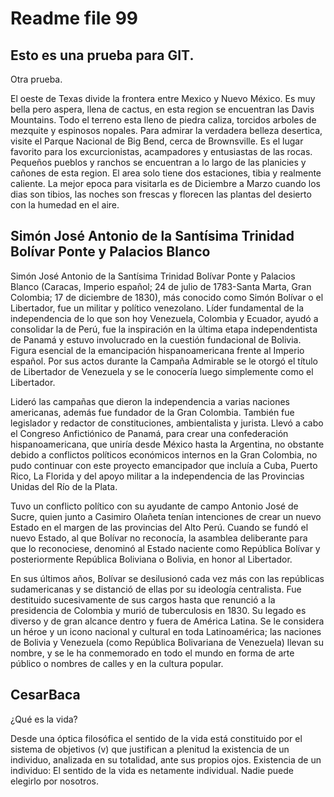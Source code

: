 # Readme file 99

## Esto es una prueba para GIT.

Otra prueba.

El oeste de Texas divide la frontera entre Mexico y Nuevo México. Es muy bella pero aspera, llena de cactus, en esta region se encuentran las Davis Mountains. Todo el terreno esta lleno de piedra caliza, torcidos arboles de mezquite y espinosos nopales. Para admirar la verdadera belleza desertica, visite el Parque Nacional de Big Bend, cerca de Brownsville. Es el lugar favorito para los excurcionistas, acampadores y entusiastas de las rocas. Pequeños pueblos y ranchos se encuentran a lo largo de las planicies y cañones de esta region. El area solo tiene dos estaciones, tibia y realmente caliente. La mejor epoca para visitarla es de Diciembre a Marzo cuando los dias son tibios, las noches son frescas y florecen las plantas del desierto con la humedad en el aire.


## Simón José Antonio de la Santísima Trinidad Bolívar Ponte y Palacios Blanco

Simón José Antonio de la Santísima Trinidad Bolívar Ponte y Palacios Blanco (Caracas, Imperio español; 24 de julio de 1783​-Santa Marta, Gran Colombia; 17 de diciembre de 1830), más conocido como Simón Bolívar o el Libertador, fue un militar y político venezolano.​ Líder fundamental de la independencia de lo que son hoy Venezuela, Colombia y Ecuador, ayudó a consolidar la de Perú, fue la inspiración en la última etapa independentista de Panamá y estuvo involucrado en la cuestión fundacional de Bolivia. Figura esencial de la emancipación hispanoamericana frente al Imperio español. Por sus actos durante la Campaña Admirable se le otorgó el título de Libertador de Venezuela y se le conocería luego simplemente como el Libertador.

Lideró las campañas que dieron la independencia a varias naciones americanas, además fue fundador de la Gran Colombia. También fue legislador y redactor de constituciones, ambientalista y jurista. Llevó a cabo el Congreso Anfictiónico de Panamá, para crear una confederación hispanoamericana, que uniría desde México hasta la Argentina, no obstante debido a conflictos políticos económicos internos en la Gran Colombia, no pudo continuar con este proyecto emancipador que incluía a Cuba, Puerto Rico, La Florida y del apoyo militar a la independencia de las Provincias Unidas del Río de la Plata.

Tuvo un conflicto político con su ayudante de campo Antonio José de Sucre, quien junto a Casimiro Olañeta tenían intenciones de crear un nuevo Estado en el margen de las provincias del Alto Perú. Cuando se fundó el nuevo Estado, al que Bolívar no reconocía, la asamblea deliberante para que lo reconociese, denominó al Estado naciente como República Bolívar y posteriormente República Boliviana o Bolivia, en honor al Libertador.

En sus últimos años, Bolívar se desilusionó cada vez más con las repúblicas sudamericanas y se distanció de ellas por su ideología centralista. Fue destituido sucesivamente de sus cargos hasta que renunció a la presidencia de Colombia y murió de tuberculosis en 1830. Su legado es diverso y de gran alcance dentro y fuera de América Latina. Se le considera un héroe y un icono nacional y cultural en toda Latinoamérica; las naciones de Bolivia y Venezuela (como República Bolivariana de Venezuela) llevan su nombre, y se le ha conmemorado en todo el mundo en forma de arte público o nombres de calles y en la cultura popular.

## CesarBaca

¿Qué es la vida? 

Desde una óptica filosófica el sentido de la vida está constituido por el sistema de objetivos (v) que justifican a plenitud la existencia de un individuo, analizada en su totalidad, ante sus propios ojos. Existencia de un individuo: El sentido de la vida es netamente individual. Nadie puede elegirlo por nosotros.

